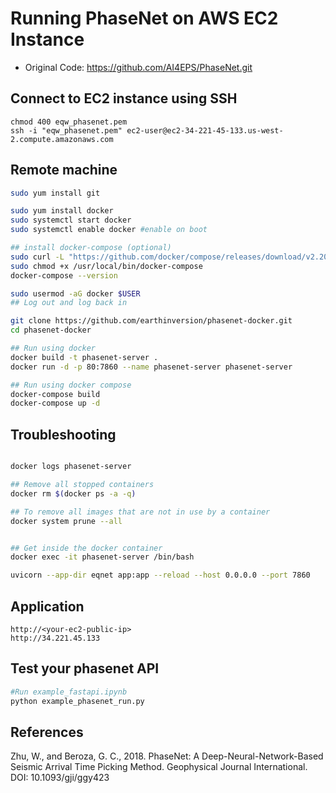 # Running PhaseNet on AWS EC2 Instance
- Original Code: https://github.com/AI4EPS/PhaseNet.git 

## Connect to EC2 instance using SSH
```
chmod 400 eqw_phasenet.pem
ssh -i "eqw_phasenet.pem" ec2-user@ec2-34-221-45-133.us-west-2.compute.amazonaws.com
```


## Remote machine

```bash
sudo yum install git

sudo yum install docker
sudo systemctl start docker
sudo systemctl enable docker #enable on boot

## install docker-compose (optional)
sudo curl -L "https://github.com/docker/compose/releases/download/v2.20.2/docker-compose-linux-x86_64" -o /usr/local/bin/docker-compose
sudo chmod +x /usr/local/bin/docker-compose
docker-compose --version

sudo usermod -aG docker $USER
## Log out and log back in

git clone https://github.com/earthinversion/phasenet-docker.git
cd phasenet-docker

## Run using docker
docker build -t phasenet-server .
docker run -d -p 80:7860 --name phasenet-server phasenet-server

## Run using docker compose
docker-compose build
docker-compose up -d

```


## Troubleshooting
```bash

docker logs phasenet-server

## Remove all stopped containers
docker rm $(docker ps -a -q)  

## To remove all images that are not in use by a container
docker system prune --all


## Get inside the docker container
docker exec -it phasenet-server /bin/bash

uvicorn --app-dir eqnet app:app --reload --host 0.0.0.0 --port 7860
```

## Application
```
http://<your-ec2-public-ip>
http://34.221.45.133
```

## Test your phasenet API
```bash
#Run example_fastapi.ipynb
python example_phasenet_run.py
```

## References
Zhu, W., and Beroza, G. C., 2018. PhaseNet: A Deep-Neural-Network-Based Seismic Arrival Time Picking Method. Geophysical Journal International. DOI: 10.1093/gji/ggy423
